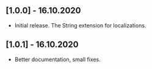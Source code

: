 ## [1.0.0] - 16.10.2020

* Initial release. The String extension for localizations.

## [1.0.1] - 16.10.2020

* Better documentation, small fixes.
